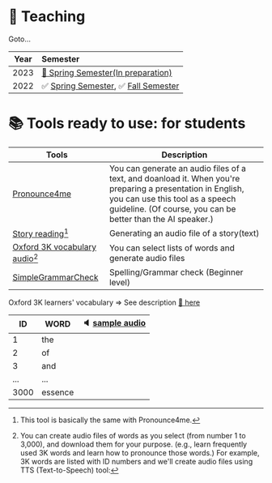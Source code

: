 # 📗 Teaching

Goto...  

|Year | Semester |  
|:---:|:---|  
|2023|[🚸 Spring Semester(In preparation)](https://github.com/MK316/Spring2023/blob/main/README.md)| 
|2022|✅ [Spring Semester](/S2022.md), ✅ [Fall Semester](https://github.com/MK316/Fall2022/blob/main/README.md)|  




# 📚 **Tools ready to use: for students**

| Tools | Description |
|--|--|
|[Pronounce4me](https://github.com/MK316/Spring2023/blob/main/Pronounce4me.ipynb)|You can generate an audio files of a text, and doanload it. When you're preparing a presentation in English, you can use this tool as a speech guideline. (Of course, you can be better than the AI speaker.)| 
|[Story reading[^1]](https://github.com/MK316/applications/blob/main/Bedtimestory_tts.ipynb)| Generating an audio file of a story(text)|  
|[Oxford 3K vocabulary audio[^2]](https://github.com/MK316/applications/blob/main/Oxford3K.ipynb)| You can select lists of words and generate audio files|
|[SimpleGrammarCheck](https://github.com/MK316/Spring2023/blob/main/SpellingCheck_begins.ipynb)| Spelling/Grammar check (Beginner level)|  

[^1]: This tool is basically the same with Pronounce4me.
[^2]: You can create audio files of words as you select (from number 1 to 3,000), and download them for your purpose. (e.g., learn frequently used 3K words and learn how to pronounce those words.) For example, 3K words are listed with ID numbers and we'll create audio files using TTS (Text-to-Speech) tool:

Oxford 3K learners' vocabulary 
=> See description [🔗 here](https://www.oxfordlearnersdictionaries.com/about/wordlists/oxford3000-5000)  

| ID | WORD | 🔈 [sample audio](/res/myaudio.mp4)|  
|---|---|---|    
| 1 | the | |  
| 2 | of | |  
| 3 | and | |  
| ... | ... | |  
| 3000 | essence | |  



